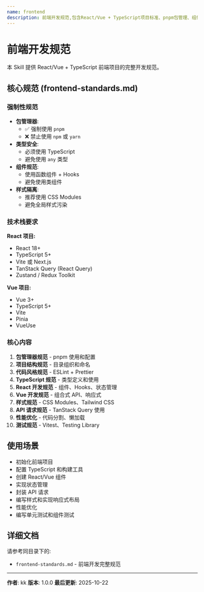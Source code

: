 ```yaml
---
name: frontend
description: 前端开发规范,包含React/Vue + TypeScript项目标准、pnpm包管理、组件开发、样式规范等。当开发前端项目、创建React/Vue组件、配置TypeScript、编写样式时使用此Skill。
---
```


# 前端开发规范

本 Skill 提供 React/Vue + TypeScript 前端项目的完整开发规范。

## 核心规范 (frontend-standards.md)

### 强制性规范

- **包管理器**:
  - ✅ 强制使用 `pnpm`
  - ❌ 禁止使用 `npm` 或 `yarn`
- **类型安全**:
  - 必须使用 TypeScript
  - 避免使用 `any` 类型
- **组件规范**:
  - 使用函数组件 + Hooks
  - 避免使用类组件
- **样式隔离**:
  - 推荐使用 CSS Modules
  - 避免全局样式污染

### 技术栈要求

**React 项目:**
- React 18+
- TypeScript 5+
- Vite 或 Next.js
- TanStack Query (React Query)
- Zustand / Redux Toolkit

**Vue 项目:**
- Vue 3+
- TypeScript 5+
- Vite
- Pinia
- VueUse

### 核心内容

1. **包管理器规范** - pnpm 使用和配置
2. **项目结构规范** - 目录组织和命名
3. **代码风格规范** - ESLint + Prettier
4. **TypeScript 规范** - 类型定义和使用
5. **React 开发规范** - 组件、Hooks、状态管理
6. **Vue 开发规范** - 组合式 API、响应式
7. **样式规范** - CSS Modules、Tailwind CSS
8. **API 请求规范** - TanStack Query 使用
9. **性能优化** - 代码分割、懒加载
10. **测试规范** - Vitest、Testing Library

## 使用场景

- 初始化前端项目
- 配置 TypeScript 和构建工具
- 创建 React/Vue 组件
- 实现状态管理
- 封装 API 请求
- 编写样式和实现响应式布局
- 性能优化
- 编写单元测试和组件测试

## 详细文档

请参考同目录下的:
- `frontend-standards.md` - 前端开发完整规范

---

**作者**: kk
**版本**: 1.0.0
**最后更新**: 2025-10-22
